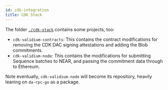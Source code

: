 ```yaml
---
id: cdk-integration
title: CDK Stack
---
```


The folder [`./cdk-stack`](https://github.com/near/rollup-data-availability/tree/main#cdk-stack) contains some projects, too:

- `cdk-validium-contracts`: This contains the contract modifications for removing the CDK DAC signing attestations and adding the Blob commitments.
- `cdk-validium-node`: This contains the modifications for submitting Sequence batches to NEAR, and passing the commitment data through to Ethereum.

Note eventually, `cdk-validium-node` will become its repository, heavily leaning on `da-rpc-go` as a package.
